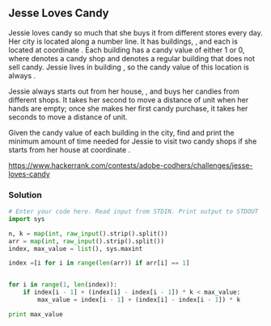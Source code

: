## Jesse Loves Candy

Jessie loves candy so much that she buys it from  different stores every day. Her city is located along a number line. It has  buildings, , and each  is located at coordinate . Each building has a candy value of either 1 or 0, where  denotes a candy shop and  denotes a regular building that does not sell candy. Jessie lives in building , so the candy value of this location is always .

Jessie always starts out from her house, , and buys her candies from  different shops. It takes her  second to move a distance of  unit when her hands are empty; once she makes her first candy purchase, it takes her seconds to move a distance of  unit.

Given the candy value of each building in the city, find and print the minimum amount of time needed for Jessie to visit two candy shops if she starts from her house at coordinate .

https://www.hackerrank.com/contests/adobe-codhers/challenges/jesse-loves-candy

### Solution

```python
# Enter your code here. Read input from STDIN. Print output to STDOUT
import sys

n, k = map(int, raw_input().strip().split())
arr = map(int, raw_input().strip().split())
index, max_value = list(), sys.maxint

index =[i for i in range(len(arr)) if arr[i] == 1]


for i in range(1, len(index)):
    if index[i - 1] + (index[i] - index[i - 1]) * k < max_value:
        max_value = index[i - 1] + (index[i] - index[i - 1]) * k

print max_value
```
